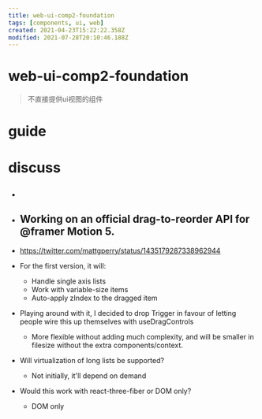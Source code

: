 ```yaml
---
title: web-ui-comp2-foundation
tags: [components, ui, web]
created: 2021-04-23T15:22:22.358Z
modified: 2021-07-28T20:10:46.188Z
---
```


# web-ui-comp2-foundation

> 不直接提供ui视图的组件

# guide

# discuss

- ## 

- ## Working on an official drag-to-reorder API for @framer Motion 5.
- https://twitter.com/mattgperry/status/1435179287338962944
- For the first version, it will:
  - Handle single axis lists
  - Work with variable-size items
  - Auto-apply zIndex to the dragged item
- Playing around with it, I decided to drop Trigger in favour of letting people wire this up themselves with useDragControls
  - More flexible without adding much complexity, and will be smaller in filesize without the extra components/context.
- Will virtualization of long lists be supported?
  - Not initially, it'll depend on demand
- Would this work with react-three-fiber or DOM only?
  - DOM only
